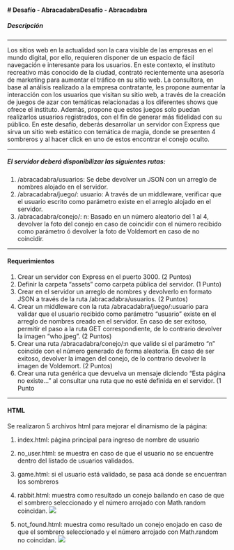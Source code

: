 #### # Desafío - AbracadabraDesafío - Abracadabra
##### Descripción

------------
Los sitios web en la actualidad son la cara visible de las empresas en el mundo digital, por ello, requieren disponer de un espacio de fácil navegación e interesante para los usuarios. En este contexto, el instituto recreativo más conocido de la ciudad, contrató recientemente una asesoría de marketing para aumentar el tráfico en su sitio web. La consultora, en base al análisis realizado a la empresa contratante, les propone aumentar la interacción con los usuarios que visitan su sitio web, a través de la creación de juegos de azar con temáticas relacionadas a los diferentes shows que ofrece el instituto. Además, propone que estos juegos solo puedan realizarlos usuarios registrados, con el fin de generar más fidelidad con su público.
En este desafío, deberás desarrollar un servidor con Express que sirva un sitio web estático con temática de magia, donde se presenten 4 sombreros y al hacer click en uno de estos encontrar el conejo oculto.

------------
##### El servidor deberá disponibilizar las siguientes rutas: 
1. /abracadabra/usuarios: Se debe devolver un JSON con un arreglo de nombres alojado en el servidor.
2.  /abracadabra/juego/: usuario: A través de un middleware, verificar que el usuario escrito como parámetro existe en el arreglo alojado en el servidor.
3. /abracadabra/conejo/: n: Basado en un número aleatorio del 1 al 4, devolver la foto del conejo en caso de coincidir con el número recibido como parámetro ó devolver la foto de Voldemort en caso de no coincidir. 

------------

#### Requerimientos
1. Crear un servidor con Express en el puerto 3000. (2 Puntos)
2. Definir la carpeta “assets” como carpeta pública del servidor. (1 Punto)
3. Crear en el servidor un arreglo de nombres y devolverlo en formato JSON a través de la ruta /abracadabra/usuarios. (2 Puntos)
4. Crear un middleware con la ruta /abracadabra/juego/:usuario para validar que el usuario recibido como parámetro “usuario” existe en el arreglo de nombres creado en el servidor. En caso de ser exitoso, permitir el paso a la ruta GET correspondiente, de lo contrario devolver la imagen “who.jpeg”. (2 Puntos)
5. Crear una ruta /abracadabra/conejo/:n que valide si el parámetro “n” coincide con el número generado de forma aleatoria. En caso de ser exitoso, devolver la imagen del conejo, de lo contrario devolver la imagen de Voldemort. (2 Puntos)
6. Crear una ruta genérica que devuelva un mensaje diciendo “Esta página no existe...” al consultar una ruta que no esté definida en el servidor. (1 Punto

------------
#### HTML
Se realizaron 5 archivos html para mejorar el dinamismo de la página:
1. index.html: página principal para ingreso de nombre de usuario
2. no_user.html: se muestra en caso de que el usuario no se encuentre dentro del listado de usuarios validados.
3. game.html: si el usuario está validado, se pasa acá donde se encuentran los sombreros
4. rabbit.html: muestra como resultado un conejo bailando en caso de que el sombrero seleccionado y el número arrojado con Math.random coincidan.
[![](https://media.tenor.com/I0c0dt-IyL0AAAAi/kiss.gif)](https://media.tenor.com/I0c0dt-IyL0AAAAi/kiss.gif)

5. not_found.html: muestra como resultado un conejo enojado en caso de que el sombrero seleccionado y el número arrojado con Math.random no coincidan.
[![](https://media.tenor.com/xtVbcARq5egAAAAi/cute-bunny.gif)](https://media.tenor.com/xtVbcARq5egAAAAi/cute-bunny.gif)
